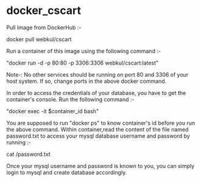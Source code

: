 # docker_cscart

Pull Image from DockerHub :-

docker pull webkul/cscart

Run a container of this image using the following command :-

"docker run -d -p 80:80 -p 3306:3306 webkul/cscart:latest"

Note-: No other services should be running on port 80 and 3306 of your host system. If so, change ports in the above docker command.

In order to access the credentials of your database, you have to get the container's console. Run the following command :-

"docker exec -it $container_id bash"

You are supposed to run "docker ps" to know container's id before you run the above command. Within container,read the content of the file named password.txt to access your mysql database username and password by running :-

cat /password.txt

Once your mysql username and password is known to you, you can simply login to mysql and create database accordingly.
